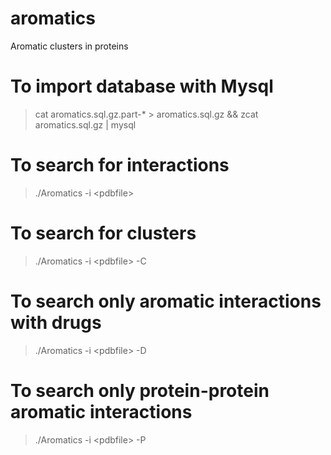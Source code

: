 # aromatics
Aromatic clusters in proteins

# To import database with Mysql
> cat aromatics.sql.gz.part-* > aromatics.sql.gz && zcat aromatics.sql.gz | mysql <Database name>

# To search for interactions
> ./Aromatics -i \<pdbfile\>

# To search for clusters
> ./Aromatics -i \<pdbfile\> -C

# To search only aromatic interactions with drugs
> ./Aromatics -i \<pdbfile\> -D

# To search only protein-protein aromatic interactions
> ./Aromatics -i \<pdbfile\> -P
